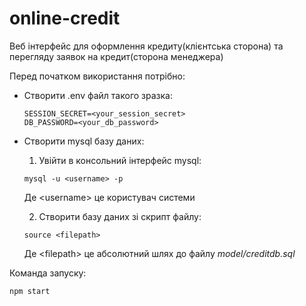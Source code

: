 # online-credit

Веб інтерфейс для оформлення кредиту(клієнтська сторона) та перегляду заявок на кредит(сторона менеджера)

Перед початком використання потрібно:
- Створити .env файл такого зразка:

  ```
  SESSION_SECRET=<your_session_secret>
  DB_PASSWORD=<your_db_password>
  ```
  
- Створити mysql базу даних:

  1. Увійти в консольний інтерфейс mysql:
  ```
  mysql -u <username> -p
  ```
  Де \<username> це користувач системи

  2. Створити базу даних зі скрипт файлу:
  ```
  source <filepath>
  ```
  Де \<filepath> це абсолютний шлях до файлу *model/creditdb.sql*

Команда запуску:
```
npm start
```